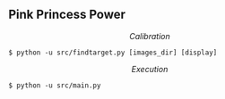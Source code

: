 
## Pink Princess Power

$$
Calibration
$$

```shell
$ python -u src/findtarget.py [images_dir] [display]
```

$$
Execution
$$

```shell
$ python -u src/main.py
```

